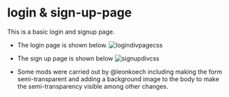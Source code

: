 # login & sign-up-page

This is  a basic login and signup page.
* The login page is shown below.
![logindivpagecss](https://user-images.githubusercontent.com/39020723/89102629-d1f23500-d413-11ea-897f-95d22eabdb67.png)

* The sign up page is shown below
![signupdivcss](https://user-images.githubusercontent.com/39020723/89102628-cef74480-d413-11ea-9803-49fc87952e07.png)

* Some mods were carried out by @leonkoech including making the form semi-transparent and adding a background image to the body to make the semi-transparency visible among other changes.

